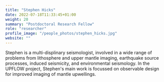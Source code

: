 ```yaml
---
title: "Stephen Hicks"
date: 2022-07-18T11:33:45+01:00
weight: 20
summary: "Postdoctoral Research Fellow"
role: "researcher"
profile_image: "/people_photos/stephen_hicks.jpg"
website: ""
---
```


Stephen is a multi-displinary seismologist, involved in a wide range of problems from lithosphere and upper mantle imaging, earthquake source processes, induced seismicity, and environmental seismology. In the UPFLOW project, Stephen's main work is focussed on observable design for improved imaging of mantle upwellings.
